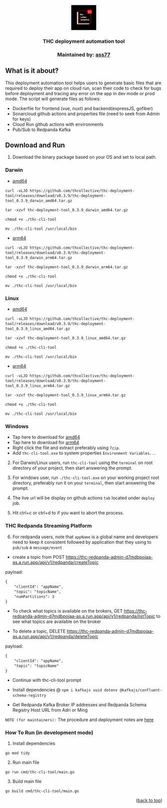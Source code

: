 <div align="center">
  <a href="https://github.com/thcollective">
    <img src="img/thc.png" alt="thc_logo" width="80" height="80">
  </a>
  <h3 align="center">THC deployment automation tool</h3>
  <h3 align="center">Maintained by: <a href="https://github.com/ass77">ass77</a></h3>
</div>

## What is it about?

This deployment automation tool helps users to generate basic files that are required to deploy their app on cloud run, scan their code to check for bugs before deployment and tracing any error on the app in dev mode or prod mode. The script will generate files as follows:

* Dockerfile for frontend (vue, nuxt) and backend(expressJS, gofiber)
* Sonarcloud github actions and properties file (need to seek from Admin for keys)
* Cloud Run github actions with environments
* Pub/Sub to Redpanda Kafka 

## Download and Run 

1. Download the binary package based on your OS and set to local path.

### Darwin

* [amd64](https://github.com/thcollective/thc-deployment-tool/releases/download/v0.3.9/thc-deployment-tool_0.3.9_darwin_amd64.tar.gz)
```
curl -vLJO https://github.com/thcollective/thc-deployment-tool/releases/download/v0.3.9/thc-deployment-tool_0.3.9_darwin_amd64.tar.gz
```
```
tar -xzvf thc-deployment-tool_0.3.9_darwin_amd64.tar.gz
``` 
```
chmod +x ./thc-cli-tool
```
```
mv ./thc-cli-tool /usr/local/bin
```
* [arm64](https://github.com/thcollective/thc-deployment-tool/releases/download/v0.3.9/thc-deployment-tool_0.3.9_darwin_arm64.tar.gz)
```
curl -vLJO https://github.com/thcollective/thc-deployment-tool/releases/download/v0.3.9/thc-deployment-tool_0.3.9_darwin_arm64.tar.gz
```
```
tar -xzvf thc-deployment-tool_0.3.9_darwin_arm64.tar.gz 
```
```
chmod +x ./thc-cli-tool
```
```
mv ./thc-cli-tool /usr/local/bin
```

### Linux

* [amd64](https://github.com/thcollective/thc-deployment-tool/releases/download/v0.3.9/thc-deployment-tool_0.3.9_linux_amd64.tar.gz)
```
curl -vLJO https://github.com/thcollective/thc-deployment-tool/releases/download/v0.3.9/thc-deployment-tool_0.3.9_linux_amd64.tar.gz
```
```
tar -xzvf thc-deployment-tool_0.3.9_linux_amd64.tar.gz 
```
```
chmod +x ./thc-cli-tool
```
```
mv ./thc-cli-tool /usr/local/bin
```
* [arm64](https://github.com/thcollective/thc-deployment-tool/releases/download/v0.3.9/thc-deployment-tool_0.3.9_linux_arm64.tar.gz)
```
curl -vLJO https://github.com/thcollective/thc-deployment-tool/releases/download/v0.3.9/thc-deployment-tool_0.3.9_linux_arm64.tar.gz
```
```
tar -xzvf thc-deployment-tool_0.3.9_linux_arm64.tar.gz 
```
```
chmod +x ./thc-cli-tool
```
```
mv ./thc-cli-tool /usr/local/bin
```

### Windows
*  Tap here to download for [amd64](https://github.com/thcollective/thc-deployment-tool/releases/download/v0.3.9/thc-deployment-tool_0.3.9_windows_amd64.tar.gz)
*  Tap here to download for [arm64](https://github.com/thcollective/thc-deployment-tool/releases/download/v0.3.9/thc-deployment-tool_0.3.9_windows_arm64.tar.gz)
*  Right click the file and extract preferably using `7zip`.
*  Add `thc-cli-tool.exe` to system properties `Environment Variables...`

2. For Darwin/Linux users, run `thc-cli-tool` using the `terminal` on root directory of your project, then start answering the prompt.

3. For windows user, run `./thc-cli-tool.exe` on your working project root directory, preferably run it on your `terminal`, then start answering the prompt.

4. The live url will be display on github actions `tab` located under `deploy` job.

5. Hit ctrl+c or ctrl+d to if you want to abort the process.

### THC Redpanda Streaming Platform

6. For redpanda users, note that `appName` is a global name and developers need to keep it consistent followed by application that they using to `pub/sub` a `message/event`

* create a topic from POST https://thc-redpanda-admin-d7mdbpojaa-as.a.run.app/api/v1/redpanda/createTopic

payload: 
```
{
	"clientId": "appName",
	"topic": "topicName",
	"numPartitions": 3
}
```

* To check what topics is available on the brokers, GET https://thc-redpanda-admin-d7mdbpojaa-as.a.run.app/api/v1/redpanda/listTopic to see what topics are available on the broker

* To delete a topic, DELETE https://thc-redpanda-admin-d7mdbpojaa-as.a.run.app/api/v1/redpanda/deleteTopic

payload:  
```
{
	"clientId": "appName",
	"topic": "topicName"
}
```

* Continue with thc-cli-tool prompt  

* Install dependencies @ `npm i kafkajs uuid dotenv @kafkajs/confluent-schema-registry`

* Get Redpanda Kafka Broker IP addresses and Redpanda Schema Registry Host URL from Adri or Ming

`NOTE (for maintainers):` The procedure and deployment notes are [here](https://github.com/thcollective/thc-deployment-tool/blob/main/PROCEDURE.md)


### How To Run (in development mode)

1. Install dependencies
```
go mod tidy
```

2. Run main file
```
go run cmd/thc-cli-tool/main.go
```

3. Build main file
```
go build cmd/thc-cli-tool/main.go
```



<p align="right">(<a href="#top">back to top</a>)</p>



